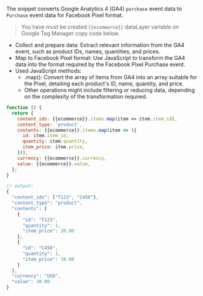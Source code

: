 The snippet converts Google Analytics 4 (GA4) `purchase` event data to `Purchase` event data for Facebook Pixel format.

> You have must be created `{{ecommerce}}` dataLayer variable on Google Tag Manager copy code below.

- Collect and prepare data: Extract relevant information from the GA4 event, such as product IDs, names, quantities, and prices.
- Map to Facebook Pixel format: Use JavaScript to transform the GA4 data into the format required by the Facebook Pixel Purchase event.
- Used JavaScript methods:
  - .map(): Convert the array of items from GA4 into an array suitable for the Pixel, detailing each product's ID, name, quantity, and price.
  - Other operations might include filtering or reducing data, depending on the complexity of the transformation required.

```js
function () {
  return {
    content_ids: {{ecommerce}}.items.map(item => item.item_id),
    content_type: 'product',
    contents: {{ecommerce}}.items.map(item => ({
      id: item.item_id,
      quantity: item.quantity,
      item_price: item.price,
    })),
    currency: {{ecommerce}}.currency,
    value: {{ecommerce}}.value,
  };
}

```

```js
// output:
{
  "content_ids": ["T123", "C456"],
  "content_type": "product",
  "contents": [
    {
      "id": "T123",
      "quantity": 1,
      "item_price": 20.00
    },
    {
      "id": "C456",
      "quantity": 1,
      "item_price": 10.00
    }
  ],
  "currency": "USD",
  "value": 30.00
}
```
